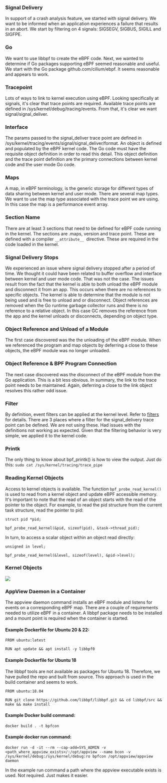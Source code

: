 ### Signal Delivery
In support of a crash analysis feature, we started with signal delivery. We want to be informed when an application experiences a failure that results in an abort. We start by filtering on 4 signals: SIGSEGV, SIGBUS, SIGILL and SIGFPE.
### Go
We want to use libbpf to create the eBPF code. Next, we wanted to determine if Go packages supporting eBPF seemed reasonable and useful. We start with the Go package github.com/cilium/ebpf. It seems reasonable and appears to work. 
### Tracepoint
Lots of ways to link to kernel execution using eBPF. Looking specifically at signals, it's clear that trace points are required. Available trace points are defined in /sys/kernel/debug/tracing/events. From that, it's clear we want signal/signal_deliver.
### Interface
The params passed to the signal_deliver trace point are defined in /sys/kernel/tracing/events/signal/signal_deliver/format. An object is defined and populated by the eBPF kernel code. The Go code must have the requisite object definition in order to read this detail. This object definition and the trace point definition are the primary connections between kernel code and the user mode Go code.
### Maps
A map, in eBPF terminology, is the generic storage for different types of data sharing between kernel and user mode. There are several map types. We want to use the map type associated with the trace point we are using. In this case the map is a performance event array.
### Section Name
There are at least 3 sections that need to be defined for eBPF code running in the kernel. The sections are .maps, version and trace point. These are defined with a compiler  `__attribute__ `directive. These are required in the code loaded in the kernel. 
### Signal Delivery Stops
We experienced an issue where signal delivery stopped after a period of time. We thought it could have been related to buffer overflow and interface between kernel and user mode code. That was not the case. The issues result from the fact that the kernel is able to both unload the eBPF module and disconnect it from an app. This occurs when there are no references to specific objects. The kernel is able to determine that the module is not being used and is free to unload and or disconnect. Object references are removed when the Go runtime garbage collector runs and there is no reference to a relative object. In this case GC removes the reference from the app and the kernel unloads or disconnects, depending on object type. 
### Object Reference and Unload of a Module
The first case discovered was the the unloading of the eBPF module. When we referenced the program and map objects by deferring a close to these objects, the eBPF module was no longer unloaded. 
### Object Reference & BPF Program Connection
The next case discovered was the disconnect of the eBPF module from the Go application. This is a bit less obvious. In summary, the link to the trace point needs to be maintained. Again, deferring a close to the link object resolves this rather odd issue. 
### Filter
By definition, event filters can be applied at the kernel level. Refer to [filters](https://www.kernel.org/doc/html/v5.0/trace/events.html#setting-filters) for details. There are 3 places where a filter for the signal_delivery trace point can be defined. We are not using these. Had issues with the definitions not working as expected. Given that the filtering behavior is very simple, we applied it to the kernel code. 
### Printk
The only thing to know about bpf_printk() is how to view the output. Just do this:
`sudo cat /sys/kernel/tracing/trace_pipe`

### Reading Kernel Objects
Access to kernel objects is available. The function `bpf_probe_read_kernel()` is used to read from a kernel object and update eBPF accessible memory. It's important to note that the read of an object starts with the read of the pointer to the object. For example, to read the pid structure from the current task structure, read the pointer to pid:

`struct pid *pid;`

`bpf_probe_read_kernel(&pid, sizeof(pid), &task->thread_pid);`

In turn, to access a scalar object within an object read directly:

`unsigned in level;`

`bpf_probe_read_kernel(&level, sizeof(level), &pid->level);`


### Kernel Objects
[![](https://mermaid.ink/img/pako:eNp1Uk1PwzAM_SuRTyBtf6AHJLaWG6ft1qDKJGat1iRVPkBo23_HSweZppFD8my_96wkPoBymqCCncepF9taWsHruQ3RJxVFxLDvZiylnQbN-6XEgYi9J9QdwzexXD6J1UMpMlOM9EljkaSzxibzTj48zp1WWXfcfrmjWLdXPFZZ_2-3WbzO4rotnM6ioTChoquugXzJ51DYUOo2dMoZ4yyji3GdjZv2rgMrE3cyODHa_aGbu95xbbLrS3vLYNHAr8KHcsnGzIYFGPIGB82fczhnJMSeDEmoGGr0ewnSnpiXJo2RGj1E56Fib1oApug231b9xjOnHpD_2UD1gWPgLGXN6zwBeRBOPwXmvKk?type=png)](https://mermaid.live/edit#pako:eNp1Uk1PwzAM_SuRTyBtf6AHJLaWG6ft1qDKJGat1iRVPkBo23_HSweZppFD8my_96wkPoBymqCCncepF9taWsHruQ3RJxVFxLDvZiylnQbN-6XEgYi9J9QdwzexXD6J1UMpMlOM9EljkaSzxibzTj48zp1WWXfcfrmjWLdXPFZZ_2-3WbzO4rotnM6ioTChoquugXzJ51DYUOo2dMoZ4yyji3GdjZv2rgMrE3cyODHa_aGbu95xbbLrS3vLYNHAr8KHcsnGzIYFGPIGB82fczhnJMSeDEmoGGr0ewnSnpiXJo2RGj1E56Fib1oApug231b9xjOnHpD_2UD1gWPgLGXN6zwBeRBOPwXmvKk)


### AppView Daemon in a Container
The appview daemon command installs an eBPF module and listens for events on a corresponding eBPF map. There are a couple of requirements needed to utilize eBPF in a container. A libbpf package needs to be installed and a mount point is required when the container is started.

#### Example Dockerfile for Ubuntu 20 & 22:

`FROM ubuntu:latest`

`RUN apt update && apt install -y libbpf0`

#### Example Dockerfile for Ubuntu 18
The libbpf tools are not available as packages for Ubuntu 18. Therefore, we have pulled the repo and built from source. This approach is used in the build container and seems to work.

`FROM ubuntu:18.04`

`RUN git clone https://github.com/libbpf/libbpf.git && cd libbpf/src && make && make install`


#### Example Docker build command:

`docker build . -t bpfcon`


#### Example docker run command:

`docker run -d -it --rm --cap-add=SYS_ADMIN -v <path_where_appview_exists>/:/opt/appview --name bcon -v /sys/kernel/debug:/sys/kernel/debug:ro bpfcon /opt/appview/appview daemon`

In the example run command a path where the appview executable exists is used. Not required. Just makes it easier.
